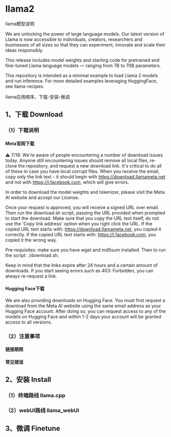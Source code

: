 # llama2
llama模型说明

We are unlocking the power of large language models. Our latest version of Llama is now accessible to individuals, creators, researchers and businesses of all sizes so that they can experiment, innovate and scale their ideas responsibly.

This release includes model weights and starting code for pretrained and fine-tuned Llama language models — ranging from 7B to 70B parameters.

This repository is intended as a minimal example to load Llama 2 models and run inference. For more detailed examples leveraging HuggingFace, see llama-recipes.


llama应用顺序，下载-安装-微调

## 1、下载 Download
### （1）下载说明
#### Meta官网下载
⚠️ 7/18: We're aware of people encountering a number of download issues today. Anyone still encountering issues should remove all local files, re-clone the repository, and request a new download link. It's critical to do all of these in case you have local corrupt files. When you receive the email, copy only the link text - it should begin with https://download.llamameta.net and not with https://l.facebook.com, which will give errors.

In order to download the model weights and tokenizer, please visit the Meta AI website and accept our License.

Once your request is approved, you will receive a signed URL over email. Then run the download.sh script, passing the URL provided when prompted to start the download. Make sure that you copy the URL text itself, do not use the 'Copy link address' option when you right click the URL. If the copied URL text starts with: https://download.llamameta.net, you copied it correctly. If the copied URL text starts with: https://l.facebook.com, you copied it the wrong way.

Pre-requisites: make sure you have wget and md5sum installed. Then to run the script: ./download.sh.

Keep in mind that the links expire after 24 hours and a certain amount of downloads. If you start seeing errors such as 403: Forbidden, you can always re-request a link.
#### Hugging Face下载
We are also providing downloads on Hugging Face. You must first request a download from the Meta AI website using the same email address as your Hugging Face account. After doing so, you can request access to any of the models on Hugging Face and within 1-2 days your account will be granted access to all versions.

### （2）注意事项
#### 链接期限

#### 常见错误

## 2、安装 Install
### （1）终端路线 llama.cpp


### （2）webUI路线 llama_webUI


## 3、微调 Finetune